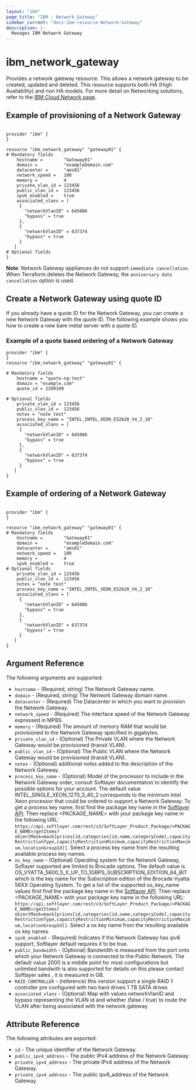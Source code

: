 ```yaml
---
layout: "ibm"
page_title: "IBM : Network_Gateway"
sidebar_current: "docs-ibm-resource-Network-Gateway"
description: |-
  Manages IBM Network Gateway
---
```


# ibm\_network_gateway

Provides a network gateway resource. This allows a network gateway to be created, updated and deleted. This resource supports both HA (High Availability) and non HA models. For more detail on Networking solutions, refer to the [IBM Cloud Network page](https://www.ibm.com/cloud/network).


## Example of provisioning of a Network Gateway
```hcl

provider "ibm" {
}

resource "ibm_network_gateway" "gateway01" {
# Mandatory fields
    hostname =        "Gateway01"
    domain =          "exampleDomain.com"
    datacenter =      "ams01"
    network_speed =   100
    memory =          4
    private_vlan_id = 123456
    public_vlan_id =  123456
    ipv6_enabled =    true
    associated_vlans = [
     {
       "networkVlanID" = 645086
       "bypass" = true
     },
     {
       "networkVlanID" = 637374
       "bypass" = true
     }
   ]
# Optional fields   
}

```
**Note**: Network Gateway appliances do not support `immediate cancellation`. When Terraform deletes the Network Gateway, the `anniversary date cancellation` option is used.

## Create a Network Gateway using quote ID
If you already have a quote ID for the Network Gateway, you can create a new Network Gateway with the quote ID. The following example shows you how to create a new bare metal server with a quote ID.

### Example of a quote based ordering of a Network Gateway
```hcl
provider "ibm" {
}
resource "ibm_network_gateway" "gateway01" {

# Mandatory fields
    hostname = "quote-ng-test"
    domain = "example.com"
    quote_id = 2209349

# Optional fields
    private_vlan_id = 123456
    public_vlan_id =  123456  
    notes = "note test" 
    process_key_name = "INTEL_INTEL_XEON_E52620_V4_2_10"
    associated_vlans = [
     {
       "networkVlanID" = 645086
       "bypass" = true
     },
     {
       "networkVlanID" = 637374
       "bypass" = true
     }
   ]  
}
```
## Example of ordering of a Network Gateway
```hcl

provider "ibm" {
}

resource "ibm_network_gateway" "gateway01" {
# Mandatory fields
    hostname =        "Gateway01"
    domain =          "exampleDomain.com"
    datacenter =      "ams01"
    network_speed =   100
    memory =          4
    ipv6_enabled =    true
# Optional fields
    private_vlan_id = 123456
    public_vlan_id =  123456  
    notes = "note test" 
    process_key_name = "INTEL_INTEL_XEON_E52620_V4_2_10"
    associated_vlans = [
     {
       "networkVlanID" = 645086
       "bypass" = true
     },
     {
       "networkVlanID" = 637374
       "bypass" = true
     }
   ]
}

```

## Argument Reference

The following arguments are supported:

* `hostname` - (Required, string) The Network Gateway name.
* `domain` - (Required, string) The Network Gateway domain name.
* `datacenter` - (Required) The Datacenter in which you want to provision the Network Gateway.
* `network_speed` - (Required) The interface speed of the Network Gateway expressed in MPBS.
* `memory` - (Required) The amount of memory RAM that would be provisioned to the Network Gateway specified in gigabytes.
* `private_vlan_id` - (Optional) The Private VLAN where the Network Gateway would be provisioned (transit VLAN).
* `public_vlan_id` - (Optional) The Public VLAN where the Network Gateway would be provisioned (transit VLAN).
* `notes` - (Optional) additional notes added to the description of the Network Gateway.
* `process_key_name` - (Optional) Model of the processor to include in the Network Gateway order, consult Softlayer documentation to identify the possible options for your account. The default value INTEL_SINGLE_XEON_1270_3_40_2 corresponds to the minimum Intel Xeon processor that could be ordered to support a Network Gateway. To get a process key name, first find the package key name in the [Softlayer API](https://api.softlayer.com/rest/v3/SoftLayer_Product_Package/getAllObjects?objectFilter={"type":{"keyName":{"operation":"BARE_METAL_GATEWAY"}}}). Then replace <PACKAGE_NAME> with your package key name in the following URL: `https://api.softlayer.com/rest/v3/SoftLayer_Product_Package/<PACKAGE_NAME>/getItems?objectMask=mask[prices[id,categories[id,name,categoryCode],capacityRestrictionType,capacityRestrictionMinimum,capacityRestrictionMaximum,locationGroupId]]`. Select a process key name from the resulting available process key names.
* `os_key_name` - (Optional) Operating system for the Network Gateway, Soflayer supported are limited to Brocade options. The default value is OS_VYATTA_5600_5_X_UP_TO_1GBPS_SUBSCRIPTION_EDITION_64_BIT which is the key name for the Subscription edition of the Brocade Vyatta 56XX Operating System. To get a list of the supported os_key_name values first find the package key name in the [Softlayer API](https://api.softlayer.com/rest/v3/SoftLayer_Product_Package/getAllObjects?objectFilter={"type":{"keyName":{"operation":"BARE_METAL_GATEWAY"}}}). Then replace <PACKAGE_NAME> with your package key name in the following URL: `https://api.softlayer.com/rest/v3/SoftLayer_Product_Package/<PACKAGE_NAME>/getItems?objectMask=mask[prices[id,categories[id,name,categoryCode],capacityRestrictionType,capacityRestrictionMinimum,capacityRestrictionMaximum,locationGroupId]]`. Select a os key name from the resulting available os key names.
* `ipv6_enabled` - (Required) Indicates if the Network Gateway has ipv6 support, Softlayer default requires it to be true.
* `public_bandwidth` - (Optional) Bandwidth is measured from the port onto which your Network Gateway is connected to the Public Network. The default value 2000 is a middle point for most configurations but unlimited bandwith is also supported for details on this please contact Softlayer sales , it is measured in GB.
* `RAID_CONTROLLER` - (reference) this version support a single RAID 1 controller pre configured with two hard drives 1 TB SATA drives
* `associated_vlans` - (Optional) Map with values networkVlanID and bypass representing the VLAN id and whether (false / true) to route the VLAN after being associated with the network gateway


## Attribute Reference

The following attributes are exported:

* `id` - The unique identifier of the Network Gateway.
* `public_ipv4_address` - The public IPv4 address of the Network Gateway.
* `private_ipv4_address` - The private IPv4 address of the Network Gateway.
* `private_ipv4_address` - The public ipv6_address of the Network Gateway.
